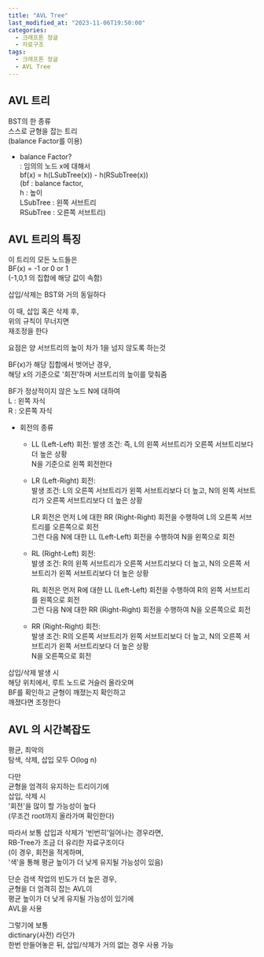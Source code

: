 ```yaml
---
title: "AVL Tree"
last_modified_at: "2023-11-06T19:50:00"
categories:
  - 크래프톤 정글
  - 자료구조
tags:
  - 크래프톤 정글
  - AVL Tree
---
```


## AVL 트리
  BST의 한 종류<br>
  스스로 균형을 잡는 트리<br>
  (balance Factor를 이용)<br>

  * balance Factor?<br>
   : 임의의 노드 x에 대해서<br>
     bf(x) = h(LSubTree(x)) - h(RSubTree(x))<br>
     (bf : balance factor,<br>
     h : 높이<br>
     LSubTree : 왼쪽 서브트리<br>
     RSubTree : 오른쪽 서브트리)<br>

## AVL 트리의 특징
  이 트리의 모든 노드들은<br>
  BF(x) = -1 or 0 or 1<br>
  (-1,0,1 의 집합에 해당 값이 속함)<br>

  삽입/삭제는 BST와 거의 동일하다<br>

  이 때, 삽입 혹은 삭제 후,<br>
  위의 규칙이 무너지면<br>
  재조정을 한다<br>

  요점은 양 서브트리의 높이 차가 1을 넘지 않도록 하는것<br>

  BF(x)가 해당 집합에서 벗어난 경우,<br>
  해당 x의 기준으로 '회전'하며 서브트리의 높이를 맞춰줌<br>

  BF가 정상적이지 않은 노드 N에 대하여<br>
  L : 왼쪽 자식<br>
  R : 오른쪽 자식<br>

  - 회전의 종류<br>
    - LL (Left-Left) 회전:
      발생 조건: 즉, L의 왼쪽 서브트리가 오른쪽 서브트리보다 더 높은 상황<br>
      N을 기준으로 왼쪽 회전한다<br>
    - LR (Left-Right) 회전:<br>
      발생 조건: L의 오른쪽 서브트리가 왼쪽 서브트리보다 더 높고, N의 왼쪽 서브트리가 오른쪽 서브트리보다 더 높은 상황<br>

      LR 회전은 먼저 L에 대한 RR (Right-Right) 회전을 수행하여 L의 오른쪽 서브트리를 오른쪽으로 회전<br>
      그런 다음 N에 대한 LL (Left-Left) 회전을 수행하여 N을 왼쪽으로 회전<br>
    - RL (Right-Left) 회전:<br>
      발생 조건: R의 왼쪽 서브트리가 오른쪽 서브트리보다 더 높고, N의 오른쪽 서브트리가 왼쪽 서브트리보다 더 높은 상황<br>

      RL 회전은 먼저 R에 대한 LL (Left-Left) 회전을 수행하여 R의 왼쪽 서브트리를 왼쪽으로 회전<br> 그런 다음 N에 대한 RR (Right-Right) 회전을 수행하여 N을 오른쪽으로 회전<br>
    - RR (Right-Right) 회전:<br>
    발생 조건: R의 오른쪽 서브트리가 왼쪽 서브트리보다 더 높고, N의 오른쪽 서브트리가 왼쪽 서브트리보다 더 높은 상황<br>
    N을 오른쪽으로 회전<br>

  삽입/삭제 발생 시<br>
  해당 위치에서, 루트 노드로 거슬러 올라오며<br>
  BF를 확인하고 균형이 깨졌는지 확인하고<br>
  깨졌다면 조정한다<br>

## AVL 의 시간복잡도
  평균, 최악의<br>
  탐색, 삭제, 삽입 모두 O(log n)<br>

  다만<br>
  균형을 엄격히 유지하는 트리이기에<br>
  삽입, 삭제 시<br>
  '회전'을 많이 할 가능성이 높다<br>
  (무조건 root까지 올라가며 확인한다)<br>

  따라서 보통 삽입과 삭제가 '빈번히'일어나는 경우라면,<br>
  RB-Tree가 조금 더 유리한 자료구조이다<br>
  (이 경우, 회전을 적게하며,<br>
  '색'을 통해 평균 높이가 더 낮게 유지될 가능성이 있음)<br>

  단순 검색 작업의 빈도가 더 높은 경우,<br>
  균형을 더 엄격히 잡는 AVL이<br>
  평균 높이가 더 낮게 유지될 가능성이 있기에<br>
  AVL을 사용<br>

  그렇기에 보통<br>
  dictinary(사전) 라던가<br>
  한번 만들어놓은 뒤, 삽입/삭제가 거의 없는 경우 사용 가능<br>
